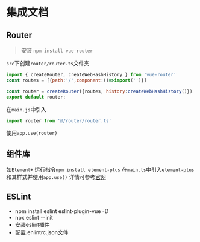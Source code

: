# 集成文档

## Router
> 安装 `npm install vue-router`

`src`下创建`router/router.ts`文件夹

```js
import { createRouter, createWebHashHistory } from 'vue-router'
const routes = [{path:'/',component:()=>import('')}]

const router = createRouter({routes, history:createWebHashHistory()})
export default router;
```

在`main.js`中引入
```js
import router from '@/router/router.ts'
```
使用`app.use(router)` 

## 组件库
如`Element+`
运行指令`npm install element-plus`
在`main.ts`中引入`element-plus`和其样式并使用`app.use()`
详情可参考[官网](https://element-plus.gitee.io/zh-CN/guide/installation.html)

## ESLint
- npm install eslint eslint-plugin-vue -D
- npx eslint --init
- 安装eslint插件
- 配置.enlintrc.json文件